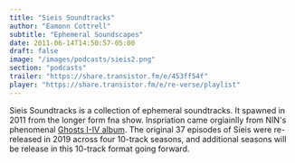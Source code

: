 ```yaml
---
title: "Sieis Soundtracks"
author: "Eamonn Cottrell"
subtitle: "Ephemeral Soundscapes"
date: 2011-06-14T14:50:57-05:00
draft: false
image: "/images/podcasts/sieis2.png"
section: "podcasts"
trailer: "https://share.transistor.fm/e/453ff54f"
player: "https://share.transistor.fm/e/re-verse/playlist"
---
```


Sieis Soundtracks is a collection of ephemeral soundtracks. It spawned in 2011 from the longer form fna show. Inspriation came orgiainlly from NIN's phenomenal [Ghosts I-IV album](https://www.nin.wiki/Ghosts). The original 37 episodes of Sieis were re-released in 2019 across four 10-track seasons, and additional seasons will be release in this 10-track format going forward.